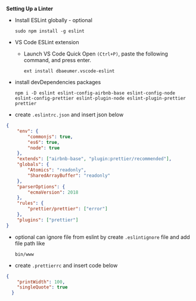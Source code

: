 **Setting Up a Linter**

- Install ESLint globally - optional

    `sudo npm install -g eslint`

- VS Code ESLint extension

    - Launch VS Code Quick Open `(Ctrl+P)`, paste the following command, and press enter.
    
        `ext install dbaeumer.vscode-eslint`

- install devDependencies packages

    `npm i -D eslint eslint-config-airbnb-base eslint-config-node eslint-config-prettier eslint-plugin-node eslint-plugin-prettier prettier`

- create `.eslintrc.json` and insert json below

``` json
{
    "env": {
        "commonjs": true,
        "es6": true,
        "node": true
    },
    "extends": ["airbnb-base", "plugin:prettier/recommended"],
    "globals": {
        "Atomics": "readonly",
        "SharedArrayBuffer": "readonly"
    },
    "parserOptions": {
        "ecmaVersion": 2018
    },
    "rules": {
        "prettier/prettier": ["error"]
    },
    "plugins": ["prettier"]
}
```
- optional can ignore file from eslint by create `.eslintignore` file and add file path like

    `bin/www`

- create `.prettierrc` and insert code below

``` json
{
    "printWidth": 100,
    "singleQuote": true
  }
```
